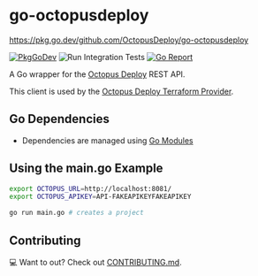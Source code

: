 # go-octopusdeploy

https://pkg.go.dev/github.com/OctopusDeploy/go-octopusdeploy

[![PkgGoDev](https://pkg.go.dev/badge/github.com/OctopusDeploy/go-octopusdeploy)](https://pkg.go.dev/github.com/OctopusDeploy/go-octopusdeploy) ![Run Integration Tests](https://github.com/OctopusDeploy/go-octopusdeploy/workflows/Run%20Integration%20Tests/badge.svg?branch=beta-candidate-01) [![Go Report](https://goreportcard.com/badge/github.com/OctopusDeploy/go-octopusdeploy)](https://goreportcard.com/report/github.com/OctopusDeploy/go-octopusdeploy)

A Go wrapper for the [Octopus Deploy](https://octopus.com/) REST API.

This client is used by the [Octopus Deploy Terraform Provider](https://github.com/OctopusDeploy/terraform-provider-octopusdeploy).

## Go Dependencies

* Dependencies are managed using [Go Modules](https://github.com/golang/go/wiki/Modules#daily-workflow)

## Using the main.go Example

```bash
export OCTOPUS_URL=http://localhost:8081/
export OCTOPUS_APIKEY=API-FAKEAPIKEYFAKEAPIKEY

go run main.go # creates a project
```

## Contributing

💻 Want to out? Check out [CONTRIBUTING.md](CONTRIBUTING.md).
